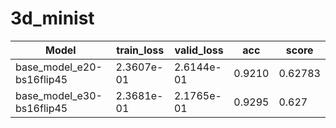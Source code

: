 # 3d_minist
| Model | train_loss | valid_loss | acc | score |
| -------------| ------------- | ------------- | ------------- | ------------- |
| base_model_e20-bs16flip45 | 2.3607e-01 | 2.6144e-01	| 0.9210 | 0.62783 |
| base_model_e30-bs16flip45 | 2.3681e-01 | 2.1765e-01	| 0.9295 | 0.627 |

